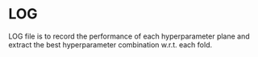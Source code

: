 # LOG 

LOG file is to record the performance of each hyperparameter plane and extract the best hyperparameter combination w.r.t. each fold.
